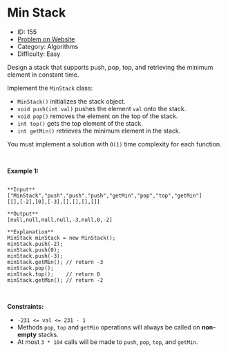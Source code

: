 # Min Stack
* ID: 155
* [Problem on Website](https://leetcode.com/problems/min-stack)
* Category: Algorithms
* Difficulty: Easy

Design a stack that supports push, pop, top, and retrieving the minimum element in constant time.


Implement the `MinStack` class:


* `MinStack()` initializes the stack object.
* `void push(int val)` pushes the element `val` onto the stack.
* `void pop()` removes the element on the top of the stack.
* `int top()` gets the top element of the stack.
* `int getMin()` retrieves the minimum element in the stack.


You must implement a solution with `O(1)` time complexity for each function.


 


**Example 1:**



```

**Input**
["MinStack","push","push","push","getMin","pop","top","getMin"]
[[],[-2],[0],[-3],[],[],[],[]]

**Output**
[null,null,null,null,-3,null,0,-2]

**Explanation**
MinStack minStack = new MinStack();
minStack.push(-2);
minStack.push(0);
minStack.push(-3);
minStack.getMin(); // return -3
minStack.pop();
minStack.top();    // return 0
minStack.getMin(); // return -2

```

 


**Constraints:**


* `-231 <= val <= 231 - 1`
* Methods `pop`, `top` and `getMin` operations will always be called on **non-empty** stacks.
* At most `3 * 104` calls will be made to `push`, `pop`, `top`, and `getMin`.


